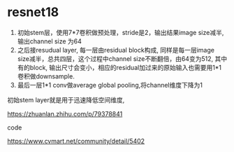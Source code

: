 # resnet18
1. 初始stem层，使用7*7卷积做预处理，stride是2，输出结果image size减半, 输出channel size 为64
2. 之后接resudual layer, 每一层由residual block构成, 同样是每一层image size减半，总共四层，这个过程中channel size不断翻倍，由64变为512, 其中有的block, 输出尺寸会变小，相应的residual加过来的原始输入也需要用1*1卷积做downsample.
3. 最后一层1*1 conv做average global pooling,将channel维度下降为1

初始stem layer就是用于迅速降低空间维度,

https://zhuanlan.zhihu.com/p/79378841

code

https://www.cvmart.net/community/detail/5402

